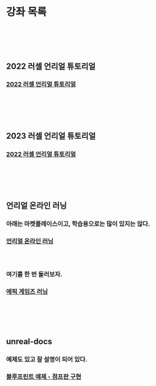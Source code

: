 # 강좌 목록
### <br/><br/><br/>

## 2022 러셀 언리얼 튜토리얼
### [2022 러셀 언리얼 튜토리얼](https://github.com/Shin-jongwhan/unreal_engine/tree/main/learning/2022_unreal_with_russell)
### <br/><br/><br/>

## 2023 러셀 언리얼 튜토리얼
### [2022 러셀 언리얼 튜토리얼](#)
### <br/><br/><br/>

## 언리얼 온라인 러닝
### 아래는 마켓플레이스이고, 학습용으로는 많이 있지는 않다.
### [언리얼 온라인 러닝](https://www.unrealengine.com/marketplace/ko/content-cat/assets/onlinelearning?count=20&sortBy=effectiveDate&sortDir=DESC&start=20)
### <br/>

### 여기를 한 번 둘러보자.
### [에픽 게임즈 러닝](https://dev.epicgames.com/community/unreal-engine/learning)
### <br/><br/><br/>

## unreal-docs
### 예제도 있고 잘 설명이 되어 있다.
### [블루프린트 예제 - 점프판 구현](https://docs.unrealengine.com/5.2/ko/quick-start-guide-for-blueprints-visual-scripting-in-unreal-engine/)
### <br/><br/><br/>



